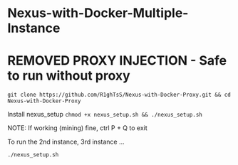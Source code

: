 # Nexus-with-Docker-Multiple-Instance
# REMOVED PROXY INJECTION - Safe to run without proxy
	git clone https://github.com/R1ghTsS/Nexus-with-Docker-Proxy.git && cd Nexus-with-Docker-Proxy
Install nexus_setup
	```chmod +x nexus_setup.sh && ./nexus_setup.sh```

NOTE: If working (mining) fine, ctrl P + Q to exit

To run the 2nd instance, 3rd instance ...

	./nexus_setup.sh
